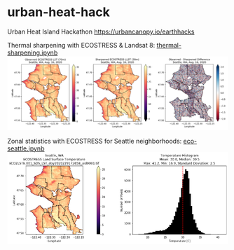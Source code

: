 # urban-heat-hack
Urban Heat Island Hackathon https://urbancanopy.io/earthhacks 

Thermal sharpening with ECOSTRESS & Landsat 8: [thermal-sharpening.ipynb](notebooks/thermal-sharpening.ipynb)
![Seattle ECOSTRESS sharpened](notebooks/demo.png)

Zonal statistics with ECOSTRESS for Seattle neighborhoods: [eco-seattle.ipynb](notebooks/eco-seattle.ipynb)
![Seattle ECOSTRESS](Seattle.png)